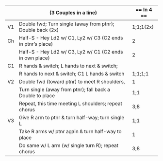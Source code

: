 ||(3 Couples in a line) | == In 4 == |
|-----|----|-----|
|V1| Double fwd; Turn single (away from ptnr); Double back (2x) |1;1;1(2x)|
|Ch| Half-S - Hey Ld2 w/ C1, Ly2 w/ C3 (C2 ends in ptnr’s place) |2|
||Half-S - Hey Ld2 w/ C3, Ly2 w/ C1 (C2 ends in own place) |2|
|C1| R hands & switch; L hands to next & switch; ||
||R hands to next & switch; C1 L hands & switch |1;1;1;1|
|V2| Double fwd (toward ptnr) to meet R shoulders, |1|
||Turn single (away from ptnr); fall back a Double to place |1;1|
||Repeat, this time meeting L shoulders; repeat chorus |3;8|
|V3| Give R arm to ptnr & turn half-way; turn single L |1;1|
||Take R arms w/ ptnr again & turn half-way to place |1|
||Do same w/ L arm (w/ single turn R); repeat chorus |3;8|
